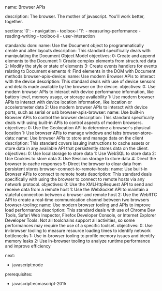 name: Browser APIs

description: The browser. The mother of javascript. You'll work better, together.

sections:
  '0':
    - navigation
    - toolbox-i
  '1':
    - measuring-performance
    - reading-writing
    - toolbox-ii
    - user-interaction

standards:
  dom:
    name: Use the Document object to programmatically create and alter layouts
    description: This standard specifically deals with manipulating the Document Object Model
    objectives:
      0: Create and append elements to the Document
      1: Create complex elements from structured data
      2: Modify the style or state of elements
      3: Create events handlers for events relating to Document elements
      4: Find elements in the DOM with Document methods
  browser-apis-device:
    name: Use modern Browser APIs to interact with the device
    description: This standard deals with use of device sensors and details made available by the browser on the device.
    objectives:
      0: Use modern browser APIs to interact with device performance information, like battery level, memory usage, or storage availability
      1: Use modern browser APIs to interact with device location information, like location or accelerometer data
      2: Use modern browser APIs to interact with device ports, such as serial or usb
  browser-apis-browser:
    name: Use built-in Browser APIs to control the browser
    description: This standard specifically deals with using built-in APIs to control aspects of modern browsers.
    objectives:
      0: Use the Geolocation API to determine a browser's physical location
      1: Use browser APIs to manage windows and tabs
  browser-store-data:
    name: Use browser APIs to store and manage data on the client
    description: This standard covers issuing instructions to cache assets or store data in any available API that persistently stores data on the client.
    objectives:
      0: Use localstorage to store data
      1: Use WebSQL to store data
      2: Use Cookies to store data
      3: Use Session storage to store data
      4: Direct the browser to cache responses
      5: Direct the browser to clear data from persistent stores
  browser-connect-to-remote-hosts:
    name: Use built-in Browser APIs to connect to remote hosts
    description: This standard deals specifically with using the browser to connect to remote hosts via any network protocol.
    objectives:
      0: Use the XMLHttpRequest API to send and receive data from a remote host
      1: Use the WebSocket API to maintain a stateful connection between a browser and remote host
      2: Use the WebRTC API to create a real-time communication channel between two browsers
  browser-tooling:
    name: Use modern browser tooling and APIs to improve load performance
    description: This standard deals with use of Chrome Dev Tools, Safari Web Inspector, Firefox Developer Console, or Internet Explorer Developer Tools. Not all toolchains support all activities, so some performances may require the use of a specific toolset.
    objectives:
      0: Use in-browser tooling to measure resource loading times to identify network bottlenecks
      1: Use in-browser tooling to profile memory issues and identify memory leaks
      2: Use in-browser tooling to analyze runtime performance and improve efficiency

next:
  - javascript:node

prerequisites:
  - javascript:ecmascript-2015
